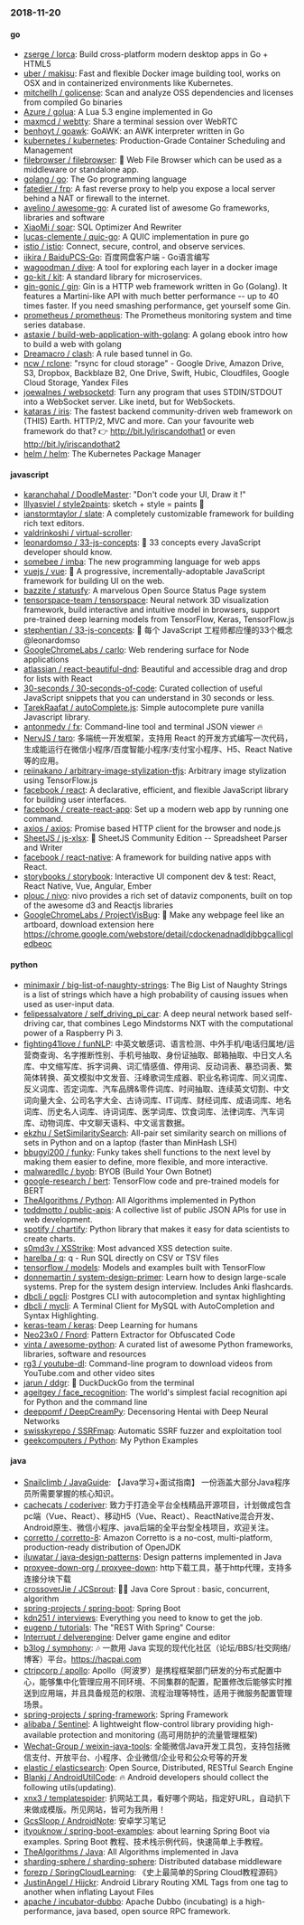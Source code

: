 ### 2018-11-20

#### go
* [zserge / lorca](https://github.com/zserge/lorca): Build cross-platform modern desktop apps in Go + HTML5
* [uber / makisu](https://github.com/uber/makisu): Fast and flexible Docker image building tool, works on OSX and in containerized environments like Kubernetes.
* [mitchellh / golicense](https://github.com/mitchellh/golicense): Scan and analyze OSS dependencies and licenses from compiled Go binaries
* [Azure / golua](https://github.com/Azure/golua): A Lua 5.3 engine implemented in Go
* [maxmcd / webtty](https://github.com/maxmcd/webtty): Share a terminal session over WebRTC
* [benhoyt / goawk](https://github.com/benhoyt/goawk): GoAWK: an AWK interpreter written in Go
* [kubernetes / kubernetes](https://github.com/kubernetes/kubernetes): Production-Grade Container Scheduling and Management
* [filebrowser / filebrowser](https://github.com/filebrowser/filebrowser): 📁 Web File Browser which can be used as a middleware or standalone app.
* [golang / go](https://github.com/golang/go): The Go programming language
* [fatedier / frp](https://github.com/fatedier/frp): A fast reverse proxy to help you expose a local server behind a NAT or firewall to the internet.
* [avelino / awesome-go](https://github.com/avelino/awesome-go): A curated list of awesome Go frameworks, libraries and software
* [XiaoMi / soar](https://github.com/XiaoMi/soar): SQL Optimizer And Rewriter
* [lucas-clemente / quic-go](https://github.com/lucas-clemente/quic-go): A QUIC implementation in pure go
* [istio / istio](https://github.com/istio/istio): Connect, secure, control, and observe services.
* [iikira / BaiduPCS-Go](https://github.com/iikira/BaiduPCS-Go): 百度网盘客户端 - Go语言编写
* [wagoodman / dive](https://github.com/wagoodman/dive): A tool for exploring each layer in a docker image
* [go-kit / kit](https://github.com/go-kit/kit): A standard library for microservices.
* [gin-gonic / gin](https://github.com/gin-gonic/gin): Gin is a HTTP web framework written in Go (Golang). It features a Martini-like API with much better performance -- up to 40 times faster. If you need smashing performance, get yourself some Gin.
* [prometheus / prometheus](https://github.com/prometheus/prometheus): The Prometheus monitoring system and time series database.
* [astaxie / build-web-application-with-golang](https://github.com/astaxie/build-web-application-with-golang): A golang ebook intro how to build a web with golang
* [Dreamacro / clash](https://github.com/Dreamacro/clash): A rule based tunnel in Go.
* [ncw / rclone](https://github.com/ncw/rclone): "rsync for cloud storage" - Google Drive, Amazon Drive, S3, Dropbox, Backblaze B2, One Drive, Swift, Hubic, Cloudfiles, Google Cloud Storage, Yandex Files
* [joewalnes / websocketd](https://github.com/joewalnes/websocketd): Turn any program that uses STDIN/STDOUT into a WebSocket server. Like inetd, but for WebSockets.
* [kataras / iris](https://github.com/kataras/iris): The fastest backend community-driven web framework on (THIS) Earth. HTTP/2, MVC and more. Can your favourite web framework do that? 👉 http://bit.ly/iriscandothat1 or even http://bit.ly/iriscandothat2
* [helm / helm](https://github.com/helm/helm): The Kubernetes Package Manager

#### javascript
* [karanchahal / DoodleMaster](https://github.com/karanchahal/DoodleMaster): "Don't code your UI, Draw it !"
* [lllyasviel / style2paints](https://github.com/lllyasviel/style2paints): sketch + style = paints 🎨
* [ianstormtaylor / slate](https://github.com/ianstormtaylor/slate): A completely customizable framework for building rich text editors.
* [valdrinkoshi / virtual-scroller](https://github.com/valdrinkoshi/virtual-scroller): 
* [leonardomso / 33-js-concepts](https://github.com/leonardomso/33-js-concepts): 📜 33 concepts every JavaScript developer should know.
* [somebee / imba](https://github.com/somebee/imba): The new programming language for web apps
* [vuejs / vue](https://github.com/vuejs/vue): 🖖 A progressive, incrementally-adoptable JavaScript framework for building UI on the web.
* [bazzite / statusfy](https://github.com/bazzite/statusfy): A marvelous Open Source Status Page system
* [tensorspace-team / tensorspace](https://github.com/tensorspace-team/tensorspace): Neural network 3D visualization framework, build interactive and intuitive model in browsers, support pre-trained deep learning models from TensorFlow, Keras, TensorFlow.js
* [stephentian / 33-js-concepts](https://github.com/stephentian/33-js-concepts): 📜 每个 JavaScript 工程师都应懂的33个概念 @leonardomso
* [GoogleChromeLabs / carlo](https://github.com/GoogleChromeLabs/carlo): Web rendering surface for Node applications
* [atlassian / react-beautiful-dnd](https://github.com/atlassian/react-beautiful-dnd): Beautiful and accessible drag and drop for lists with React
* [30-seconds / 30-seconds-of-code](https://github.com/30-seconds/30-seconds-of-code): Curated collection of useful JavaScript snippets that you can understand in 30 seconds or less.
* [TarekRaafat / autoComplete.js](https://github.com/TarekRaafat/autoComplete.js): Simple autocomplete pure vanilla Javascript library.
* [antonmedv / fx](https://github.com/antonmedv/fx): Command-line tool and terminal JSON viewer 🔥
* [NervJS / taro](https://github.com/NervJS/taro): 多端统一开发框架，支持用 React 的开发方式编写一次代码，生成能运行在微信小程序/百度智能小程序/支付宝小程序、H5、React Native 等的应用。
* [reiinakano / arbitrary-image-stylization-tfjs](https://github.com/reiinakano/arbitrary-image-stylization-tfjs): Arbitrary image stylization using TensorFlow.js
* [facebook / react](https://github.com/facebook/react): A declarative, efficient, and flexible JavaScript library for building user interfaces.
* [facebook / create-react-app](https://github.com/facebook/create-react-app): Set up a modern web app by running one command.
* [axios / axios](https://github.com/axios/axios): Promise based HTTP client for the browser and node.js
* [SheetJS / js-xlsx](https://github.com/SheetJS/js-xlsx): 📗 SheetJS Community Edition -- Spreadsheet Parser and Writer
* [facebook / react-native](https://github.com/facebook/react-native): A framework for building native apps with React.
* [storybooks / storybook](https://github.com/storybooks/storybook): Interactive UI component dev & test: React, React Native, Vue, Angular, Ember
* [plouc / nivo](https://github.com/plouc/nivo): nivo provides a rich set of dataviz components, built on top of the awesome d3 and Reactjs libraries
* [GoogleChromeLabs / ProjectVisBug](https://github.com/GoogleChromeLabs/ProjectVisBug): 🎨 Make any webpage feel like an artboard, download extension here https://chrome.google.com/webstore/detail/cdockenadnadldjbbgcallicgledbeoc

#### python
* [minimaxir / big-list-of-naughty-strings](https://github.com/minimaxir/big-list-of-naughty-strings): The Big List of Naughty Strings is a list of strings which have a high probability of causing issues when used as user-input data.
* [felipessalvatore / self_driving_pi_car](https://github.com/felipessalvatore/self_driving_pi_car): A deep neural network based self-driving car, that combines Lego Mindstorms NXT with the computational power of a Raspberry Pi 3.
* [fighting41love / funNLP](https://github.com/fighting41love/funNLP): 中英文敏感词、语言检测、中外手机/电话归属地/运营商查询、名字推断性别、手机号抽取、身份证抽取、邮箱抽取、中日文人名库、中文缩写库、拆字词典、词汇情感值、停用词、反动词表、暴恐词表、繁简体转换、英文模拟中文发音、汪峰歌词生成器、职业名称词库、同义词库、反义词库、否定词库、汽车品牌&零件词库、时间抽取、连续英文切割、中文词向量大全、公司名字大全、古诗词库、IT词库、财经词库、成语词库、地名词库、历史名人词库、诗词词库、医学词库、饮食词库、法律词库、汽车词库、动物词库、中文聊天语料、中文谣言数据。
* [ekzhu / SetSimilaritySearch](https://github.com/ekzhu/SetSimilaritySearch): All-pair set similarity search on millions of sets in Python and on a laptop (faster than MinHash LSH)
* [bbugyi200 / funky](https://github.com/bbugyi200/funky): Funky takes shell functions to the next level by making them easier to define, more flexible, and more interactive.
* [malwaredllc / byob](https://github.com/malwaredllc/byob): BYOB (Build Your Own Botnet)
* [google-research / bert](https://github.com/google-research/bert): TensorFlow code and pre-trained models for BERT
* [TheAlgorithms / Python](https://github.com/TheAlgorithms/Python): All Algorithms implemented in Python
* [toddmotto / public-apis](https://github.com/toddmotto/public-apis): A collective list of public JSON APIs for use in web development.
* [spotify / chartify](https://github.com/spotify/chartify): Python library that makes it easy for data scientists to create charts.
* [s0md3v / XSStrike](https://github.com/s0md3v/XSStrike): Most advanced XSS detection suite.
* [harelba / q](https://github.com/harelba/q): q - Run SQL directly on CSV or TSV files
* [tensorflow / models](https://github.com/tensorflow/models): Models and examples built with TensorFlow
* [donnemartin / system-design-primer](https://github.com/donnemartin/system-design-primer): Learn how to design large-scale systems. Prep for the system design interview. Includes Anki flashcards.
* [dbcli / pgcli](https://github.com/dbcli/pgcli): Postgres CLI with autocompletion and syntax highlighting
* [dbcli / mycli](https://github.com/dbcli/mycli): A Terminal Client for MySQL with AutoCompletion and Syntax Highlighting.
* [keras-team / keras](https://github.com/keras-team/keras): Deep Learning for humans
* [Neo23x0 / Fnord](https://github.com/Neo23x0/Fnord): Pattern Extractor for Obfuscated Code
* [vinta / awesome-python](https://github.com/vinta/awesome-python): A curated list of awesome Python frameworks, libraries, software and resources
* [rg3 / youtube-dl](https://github.com/rg3/youtube-dl): Command-line program to download videos from YouTube.com and other video sites
* [jarun / ddgr](https://github.com/jarun/ddgr): 🦆 DuckDuckGo from the terminal
* [ageitgey / face_recognition](https://github.com/ageitgey/face_recognition): The world's simplest facial recognition api for Python and the command line
* [deeppomf / DeepCreamPy](https://github.com/deeppomf/DeepCreamPy): Decensoring Hentai with Deep Neural Networks
* [swisskyrepo / SSRFmap](https://github.com/swisskyrepo/SSRFmap): Automatic SSRF fuzzer and exploitation tool
* [geekcomputers / Python](https://github.com/geekcomputers/Python): My Python Examples

#### java
* [Snailclimb / JavaGuide](https://github.com/Snailclimb/JavaGuide): 【Java学习+面试指南】 一份涵盖大部分Java程序员所需要掌握的核心知识。
* [cachecats / coderiver](https://github.com/cachecats/coderiver): 致力于打造全平台全栈精品开源项目，计划做成包含 pc端（Vue、React）、移动H5（Vue、React）、ReactNative混合开发、Android原生、微信小程序、java后端的全平台型全栈项目，欢迎关注。
* [corretto / corretto-8](https://github.com/corretto/corretto-8): Amazon Corretto is a no-cost, multi-platform, production-ready distribution of OpenJDK
* [iluwatar / java-design-patterns](https://github.com/iluwatar/java-design-patterns): Design patterns implemented in Java
* [proxyee-down-org / proxyee-down](https://github.com/proxyee-down-org/proxyee-down): http下载工具，基于http代理，支持多连接分块下载
* [crossoverJie / JCSprout](https://github.com/crossoverJie/JCSprout): 👨‍🎓 Java Core Sprout : basic, concurrent, algorithm
* [spring-projects / spring-boot](https://github.com/spring-projects/spring-boot): Spring Boot
* [kdn251 / interviews](https://github.com/kdn251/interviews): Everything you need to know to get the job.
* [eugenp / tutorials](https://github.com/eugenp/tutorials): The "REST With Spring" Course:
* [Interrupt / delverengine](https://github.com/Interrupt/delverengine): Delver game engine and editor
* [b3log / symphony](https://github.com/b3log/symphony): 🎶 一款用 Java 实现的现代化社区（论坛/BBS/社交网络/博客）平台。https://hacpai.com
* [ctripcorp / apollo](https://github.com/ctripcorp/apollo): Apollo（阿波罗）是携程框架部门研发的分布式配置中心，能够集中化管理应用不同环境、不同集群的配置，配置修改后能够实时推送到应用端，并且具备规范的权限、流程治理等特性，适用于微服务配置管理场景。
* [spring-projects / spring-framework](https://github.com/spring-projects/spring-framework): Spring Framework
* [alibaba / Sentinel](https://github.com/alibaba/Sentinel): A lightweight flow-control library providing high-available protection and monitoring (高可用防护的流量管理框架)
* [Wechat-Group / weixin-java-tools](https://github.com/Wechat-Group/weixin-java-tools): 全能微信Java开发工具包，支持包括微信支付、开放平台、小程序、企业微信/企业号和公众号等的开发
* [elastic / elasticsearch](https://github.com/elastic/elasticsearch): Open Source, Distributed, RESTful Search Engine
* [Blankj / AndroidUtilCode](https://github.com/Blankj/AndroidUtilCode): 🔥 Android developers should collect the following utils(updating).
* [xnx3 / templatespider](https://github.com/xnx3/templatespider): 扒网站工具，看好哪个网站，指定好URL，自动扒下来做成模版。所见网站，皆可为我所用！
* [GcsSloop / AndroidNote](https://github.com/GcsSloop/AndroidNote): 安卓学习笔记
* [ityouknow / spring-boot-examples](https://github.com/ityouknow/spring-boot-examples): about learning Spring Boot via examples. Spring Boot 教程、技术栈示例代码，快速简单上手教程。
* [TheAlgorithms / Java](https://github.com/TheAlgorithms/Java): All Algorithms implemented in Java
* [sharding-sphere / sharding-sphere](https://github.com/sharding-sphere/sharding-sphere): Distributed database middleware
* [forezp / SpringCloudLearning](https://github.com/forezp/SpringCloudLearning): 《史上最简单的Spring Cloud教程源码》
* [JustinAngel / Hijckr](https://github.com/JustinAngel/Hijckr): Android Library Routing XML Tags from one tag to another when inflating Layout Files
* [apache / incubator-dubbo](https://github.com/apache/incubator-dubbo): Apache Dubbo (incubating) is a high-performance, java based, open source RPC framework.
